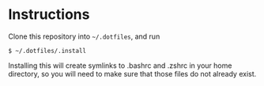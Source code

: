 # Instructions

Clone this repository into `~/.dotfiles`, and run

```
$ ~/.dotfiles/.install
```

Installing this will create symlinks to .bashrc and .zshrc in your home directory,
so you will need to make sure that those files do not already exist.
